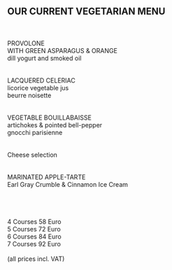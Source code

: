 ## OUR CURRENT VEGETARIAN MENU
<br>
<br>
PROVOLONE <br>
WITH GREEN ASPARAGUS & ORANGE <br>
dill yogurt and smoked oil <br>
<br>
<br>
LACQUERED CELERIAC<br> 
licorice vegetable jus<br>
beurre noisette<br> 
<br>
<br>
VEGETABLE BOUILLABAISSE<br>
artichokes & pointed bell-pepper<br>
gnocchi parisienne<br>
<br>
<br>
Cheese selection<br>
<br>
<br>
MARINATED APPLE-TARTE<br>
Earl Gray Crumble & Cinnamon Ice Cream<br>


<br>
<br>
<br>
<br>
4 Courses 58 Euro<br>   
5 Courses 72 Euro<br>   
6 Courses 84 Euro<br>
7 Courses 92 Euro<br>
<br>
(all prices incl. VAT)

